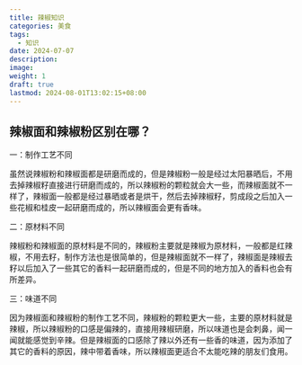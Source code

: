 ```yaml
---
title: 辣椒知识
categories: 美食
tags:
  - 知识
date: 2024-07-07
description: 
image: 
weight: 1
draft: true
lastmod: 2024-08-01T13:02:15+08:00
---
```


## 辣椒面和辣椒粉区别在哪？

一：制作工艺不同

虽然说辣椒粉和辣椒面都是研磨而成的，但是辣椒粉一般是经过太阳暴晒后，不用去掉辣椒籽直接进行研磨而成的，所以辣椒粉的颗粒就会大一些，而辣椒面就不一样了，辣椒面一般都是经过暴晒或者是烘干，然后去掉辣椒籽，剪成段之后加入一些花椒和桂皮一起研磨而成的，所以辣椒面会更有香味。

二：原材料不同

辣椒粉和辣椒面的原材料是不同的，辣椒粉主要就是辣椒为原材料，一般都是红辣椒，不用去籽，制作方法也是很简单的，但是辣椒面就不一样了，辣椒面是辣椒去籽以后加入了一些其它的香料一起研磨而成的，但是不同的地方加入的香料也会有所差异。

三：味道不同

因为辣椒面和辣椒粉的制作工艺不同，辣椒粉的颗粒更大一些，主要的原材料就是辣椒，所以辣椒粉的口感是偏辣的，直接用辣椒研磨，所以味道也是会刺鼻，闻一闻就能感觉到辛辣。但是辣椒面的口感除了辣以外还有一些香的味道，因为添加了其它的香料的原因，辣中带着香味，所以辣椒面更适合不太能吃辣的朋友们食用。

